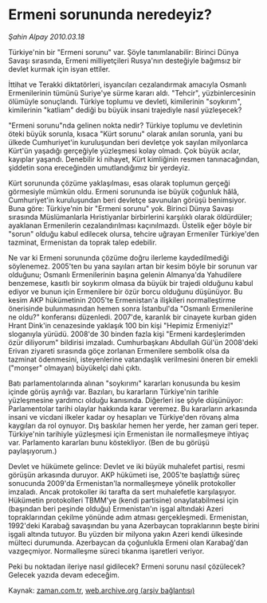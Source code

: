 # Ermeni sorununda neredeyiz?

*Şahin Alpay 2010.03.18*

<tr><td class="metin" colspan="2" style="padding-top: 20px; padding-left: 5px; ">Türkiye'nin bir "Ermeni sorunu" var. Şöyle tanımlanabilir: Birinci Dünya Savaşı sırasında, Ermeni milliyetçileri Rusya'nın desteğiyle bağımsız bir devlet kurmak için isyan ettiler.</td></tr><tr><td class="metin" colspan="2" style="padding-top: 20px; padding-left: 5px; "><p>İttihat ve Terakki diktatörleri, isyancıları cezalandırmak amacıyla Osmanlı Ermenilerinin tümünü Suriye'ye sürme kararı aldı. "Tehcir", yüzbinlercesinin ölümüyle sonuçlandı. Türkiye toplumu ve devleti, kimilerinin "soykırım", kimilerinin "katliam" dediği bu büyük insani trajediyle nasıl yüzleşecek?
<p> "Ermeni sorunu"nda gelinen nokta nedir? Türkiye toplumu ve devletinin öteki büyük sorunla, kısaca "Kürt sorunu" olarak anılan sorunla, yani bu ülkede Cumhuriyet'in kuruluşundan beri devletçe yok sayılan milyonlarca Kürt'ün yaşadığı gerçeğiyle yüzleşmesi kolay olmadı. Çok büyük acılar, kayıplar yaşandı. Denebilir ki nihayet, Kürt kimliğinin resmen tanınacağından, şiddetin sona ereceğinden umutlandığımız bir yerdeyiz.
<p> Kürt sorununda çözüme yaklaşılması, esas olarak toplumun gerçeği görmesiyle mümkün oldu. Ermeni sorununda ise büyük çoğunluk hâlâ, Cumhuriyet'in kuruluşundan beri devletçe savunulan görüşü benimsiyor. Buna göre: Türkiye'nin bir "Ermeni sorunu" yok. Birinci Dünya Savaşı sırasında Müslümanlarla Hıristiyanlar birbirlerini karşılıklı olarak öldürdüler; ayaklanan Ermenilerin cezalandırılması kaçınılmazdı. Üstelik eğer böyle bir "sorun" olduğu kabul edilecek olursa, tehcire uğrayan Ermeniler Türkiye'den tazminat, Ermenistan da toprak talep edebilir.
<p> Ne var ki Ermeni sorununda çözüme doğru ilerleme kaydedilmediği söylenemez. 2005'ten bu yana sayıları artan bir kesim böyle bir sorunun var olduğunu; Osmanlı Ermenilerinin başına gelenin Almanya'da Yahudilere benzemese, kasıtlı bir soykırım olmasa da büyük bir trajedi olduğunu kabul ediyor ve bunun için Ermenilere bir özür borcu olduğunu düşünüyor. Bu kesim AKP hükümetinin 2005'te Ermenistan'a ilişkileri normalleştirme önerisinde bulunmasından hemen sonra İstanbul'da "Osmanlı Ermenilerine ne oldu?" konferansı düzenledi. 2007'de, karanlık bir cinayete kurban giden Hrant Dink'in cenazesinde yaklaşık 100 bin kişi "Hepimiz Ermeniyiz!" sloganıyla yürüdü. 2008'de 30 binden fazla kişi "Ermeni kardeşlerimden özür diliyorum" bildirisi imzaladı. Cumhurbaşkanı Abdullah Gül'ün 2008'deki Erivan ziyareti sırasında göçe zorlanan Ermenilere sembolik olsa da tazminat ödenmesini, isteyenlerine vatandaşlık verilmesini öneren bir emekli ("monşer" olmayan) büyükelçi dahi çıktı.
<p> Batı parlamentolarında alınan "soykırımı" kararları konusunda bu kesim içinde görüş ayrılığı var. Bazıları, bu kararların Türkiye'nin tarihle yüzleşmesine yardımcı olduğu kanısında. Diğerleri ise şöyle düşünüyor: Parlamentolar tarihi olaylar hakkında karar veremez. Bu kararların arkasında insani ve vicdani ilkeler kadar oy hesapları ve Türkiye'den rövanş alma kaygıları da rol oynuyor. Dış baskılar hemen her yerde, her zaman geri teper. Türkiye'nin tarihiyle yüzleşmesi için Ermenistan ile normalleşmeye ihtiyaç var. Parlamento kararları bunu köstekliyor. (Ben de bu görüşü paylaşıyorum.)
<p> Devlet ve hükümete gelince: Devlet ve iki büyük muhalefet partisi, resmi görüşün arkasında duruyor. AKP hükümeti ise, 2005'te başlattığı süreç sonucunda 2009'da Ermenistan'la normalleşmeye yönelik protokoller imzaladı. Ancak protokoller iki tarafta da sert muhalefetle karşılaşıyor. Hükümetin protokolleri TBMM'ye (kendi partisine) onaylatabilmesi için (başından beri peşinde olduğu) Ermenistan'ın işgal altındaki Azeri topraklarından çekilme yönünde adım atması gerçekleşmedi. Ermenistan, 1992'deki Karabağ savaşından bu yana Azerbaycan topraklarının beşte birini işgali altında tutuyor. Bu yüzden bir milyona yakın Azeri kendi ülkesinde mülteci durumunda. Azerbaycan da çoğunlukla Ermeni olan Karabağ'dan vazgeçmiyor. Normalleşme süreci tıkanma işaretleri veriyor.
<p> Peki bu noktadan ileriye nasıl gidilecek? Ermeni sorunu nasıl çözülecek? Gelecek yazıda devam edeceğim.<br/></p></p></p></p></p></p></p></td></tr>

Kaynak: [zaman.com.tr](http://zaman.com.tr/yazar.do?yazino=962947), [web.archive.org (arşiv bağlantısı)](http://web.archive.org/web/20100328075210/http://www.zaman.com.tr:80/yazar.do?yazino=962947)
